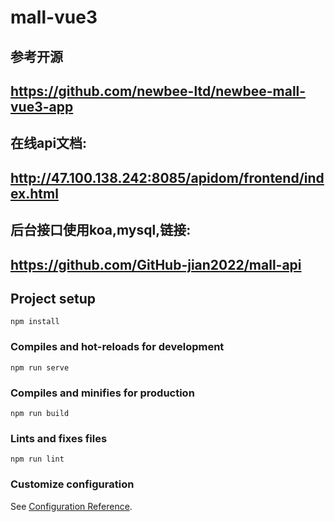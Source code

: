 # mall-vue3

## 参考开源
## https://github.com/newbee-ltd/newbee-mall-vue3-app
## 在线api文档:
## http://47.100.138.242:8085/apidom/frontend/index.html
## 后台接口使用koa,mysql,链接:
## https://github.com/GitHub-jian2022/mall-api

## Project setup
```
npm install
```

### Compiles and hot-reloads for development
```
npm run serve
```

### Compiles and minifies for production
```
npm run build
```

### Lints and fixes files
```
npm run lint
```

### Customize configuration
See [Configuration Reference](https://cli.vuejs.org/config/).
